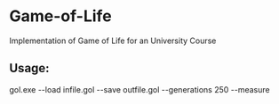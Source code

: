 # Game-of-Life
Implementation of Game of Life for an University Course

## Usage:
gol.exe --load infile.gol --save outfile.gol --generations 250 --measure 
